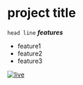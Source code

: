 # project title 
`head line`
***features***
- feature1
- feature2
- feature3




[![live](https://img.shields.io/static/v1?label=projectName&message=Live&color=gray&labelColor=green)](https://shellparse.github.io/project-name/)



